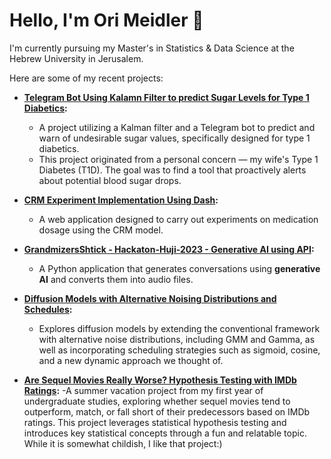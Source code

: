 # Hello, I'm Ori Meidler 👋

I'm currently pursuing my Master's in Statistics & Data Science at the Hebrew University in Jerusalem.

Here are some of my recent projects:

- **[Telegram Bot Using Kalamn Filter to predict Sugar Levels for Type 1 Diabetics](https://github.com/orineo1/predicting_sugar_level_T1D):**
  - A project utilizing a Kalman filter and a Telegram bot to predict and warn of undesirable sugar values, specifically designed for type 1 diabetics. 
  - This project originated from a personal concern — my wife's Type 1 Diabetes (T1D). The goal was to find a tool that proactively alerts about potential blood sugar drops.

- **[CRM Experiment Implementation Using Dash](https://github.com/orineo1/CRM-Experiment-Implementation):**
  - A web application designed to carry out experiments on medication dosage using the CRM model.

- **[GrandmizersShtick - Hackaton-Huji-2023 - Generative AI using API](https://github.com/AvivGelfand/GrandmizersShtick-Huji-Hackathon23):**
  - A Python application that generates conversations using **generative AI** and converts them into audio files.

- **[Diffusion Models with Alternative Noising Distributions and Schedules](https://github.com/ron-taieb/SchedNoise-Diffusion):**
  - Explores diffusion models by extending the conventional framework with alternative noise distributions, including GMM and Gamma, as well as incorporating scheduling strategies such as sigmoid, cosine, and a new dynamic approach we thought of.
    
- **[Are Sequel Movies Really Worse? Hypothesis Testing with IMDb Ratings](https://github.com/orineo1/Are-Sequel-Movies-Really-Worse-):**
  -A summer vacation project from my first year of undergraduate studies, exploring whether sequel movies tend to outperform, match, or fall short of their predecessors based on IMDb ratings. This project leverages statistical hypothesis testing and introduces key statistical concepts through a fun and relatable topic. While it is somewhat childish, I like that project:)

